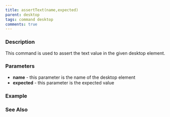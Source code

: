 ```yaml
---
title: assertText(name,expected)
parent: desktop
tags: command desktop
comments: true
---
```


### Description

This command is used to assert the text value in the given desktop element.

### Parameters

- **name** - this parameter is the name of the desktop element
- **expected** - this parameter is the expected value

### Example


### See Also